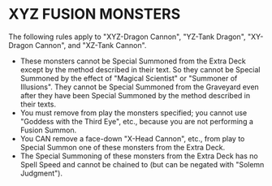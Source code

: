 
# XYZ FUSION MONSTERS  
The following rules apply to "XYZ-Dragon Cannon", "YZ-Tank Dragon", "XY-Dragon Cannon", and "XZ-Tank Cannon".

*   These monsters cannot be Special Summoned from the Extra Deck except by the method described in their text. So they cannot be Special Summoned by the effect of "Magical Scientist" or "Summoner of Illusions". They cannot be Special Summoned from the Graveyard even after they have been Special Summoned by the method described in their texts.
*   You must remove from play the monsters specified; you cannot use "Goddess with the Third Eye", etc., because you are not performing a Fusion Summon.
*   You CAN remove a face-down "X-Head Cannon", etc., from play to Special Summon one of these monsters from the Extra Deck.
*   The Special Summoning of these monsters from the Extra Deck has no Spell Speed and cannot be chained to (but can be negated with "Solemn Judgment").

  